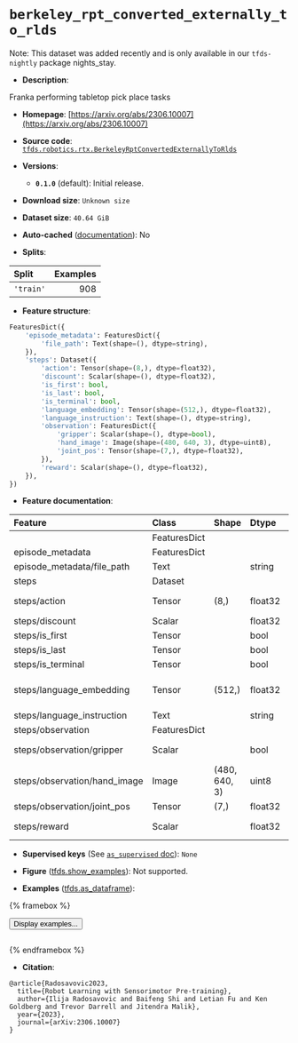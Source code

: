 <div itemscope itemtype="http://schema.org/Dataset">
  <div itemscope itemprop="includedInDataCatalog" itemtype="http://schema.org/DataCatalog">
    <meta itemprop="name" content="TensorFlow Datasets" />
  </div>
  <meta itemprop="name" content="berkeley_rpt_converted_externally_to_rlds" />
  <meta itemprop="description" content="Franka performing tabletop pick place tasks&#10;&#10;To use this dataset:&#10;&#10;```python&#10;import tensorflow_datasets as tfds&#10;&#10;ds = tfds.load(&#x27;berkeley_rpt_converted_externally_to_rlds&#x27;, split=&#x27;train&#x27;)&#10;for ex in ds.take(4):&#10;  print(ex)&#10;```&#10;&#10;See [the guide](https://www.tensorflow.org/datasets/overview) for more&#10;informations on [tensorflow_datasets](https://www.tensorflow.org/datasets).&#10;&#10;" />
  <meta itemprop="url" content="https://www.tensorflow.org/datasets/catalog/berkeley_rpt_converted_externally_to_rlds" />
  <meta itemprop="sameAs" content="https://arxiv.org/abs/2306.10007" />
  <meta itemprop="citation" content="@article{Radosavovic2023,&#10;  title={Robot Learning with Sensorimotor Pre-training},&#10;  author={Ilija Radosavovic and Baifeng Shi and Letian Fu and Ken Goldberg and Trevor Darrell and Jitendra Malik},&#10;  year={2023},&#10;  journal={arXiv:2306.10007}&#10;}" />
</div>

# `berkeley_rpt_converted_externally_to_rlds`


Note: This dataset was added recently and is only available in our
`tfds-nightly` package
<span class="material-icons" title="Available only in the tfds-nightly package">nights_stay</span>.

*   **Description**:

Franka performing tabletop pick place tasks

*   **Homepage**:
    [https://arxiv.org/abs/2306.10007](https://arxiv.org/abs/2306.10007)

*   **Source code**:
    [`tfds.robotics.rtx.BerkeleyRptConvertedExternallyToRlds`](https://github.com/tensorflow/datasets/tree/master/tensorflow_datasets/robotics/rtx/rtx.py)

*   **Versions**:

    *   **`0.1.0`** (default): Initial release.

*   **Download size**: `Unknown size`

*   **Dataset size**: `40.64 GiB`

*   **Auto-cached**
    ([documentation](https://www.tensorflow.org/datasets/performances#auto-caching)):
    No

*   **Splits**:

Split     | Examples
:-------- | -------:
`'train'` | 908

*   **Feature structure**:

```python
FeaturesDict({
    'episode_metadata': FeaturesDict({
        'file_path': Text(shape=(), dtype=string),
    }),
    'steps': Dataset({
        'action': Tensor(shape=(8,), dtype=float32),
        'discount': Scalar(shape=(), dtype=float32),
        'is_first': bool,
        'is_last': bool,
        'is_terminal': bool,
        'language_embedding': Tensor(shape=(512,), dtype=float32),
        'language_instruction': Text(shape=(), dtype=string),
        'observation': FeaturesDict({
            'gripper': Scalar(shape=(), dtype=bool),
            'hand_image': Image(shape=(480, 640, 3), dtype=uint8),
            'joint_pos': Tensor(shape=(7,), dtype=float32),
        }),
        'reward': Scalar(shape=(), dtype=float32),
    }),
})
```

*   **Feature documentation**:

Feature                      | Class        | Shape         | Dtype   | Description
:--------------------------- | :----------- | :------------ | :------ | :----------
                             | FeaturesDict |               |         |
episode_metadata             | FeaturesDict |               |         |
episode_metadata/file_path   | Text         |               | string  | Path to the original data file.
steps                        | Dataset      |               |         |
steps/action                 | Tensor       | (8,)          | float32 | Robot action, consists of [7 delta joint pos,1x gripper binary state].
steps/discount               | Scalar       |               | float32 | Discount if provided, default to 1.
steps/is_first               | Tensor       |               | bool    |
steps/is_last                | Tensor       |               | bool    |
steps/is_terminal            | Tensor       |               | bool    |
steps/language_embedding     | Tensor       | (512,)        | float32 | Kona language embedding. See https://tfhub.dev/google/universal-sentence-encoder-large/5
steps/language_instruction   | Text         |               | string  | Language Instruction.
steps/observation            | FeaturesDict |               |         |
steps/observation/gripper    | Scalar       |               | bool    | Binary gripper state (1 - closed, 0 - open)
steps/observation/hand_image | Image        | (480, 640, 3) | uint8   | Hand camera RGB observation.
steps/observation/joint_pos  | Tensor       | (7,)          | float32 | xArm joint positions (7 DoF).
steps/reward                 | Scalar       |               | float32 | Reward if provided, 1 on final step for demos.

*   **Supervised keys** (See
    [`as_supervised` doc](https://www.tensorflow.org/datasets/api_docs/python/tfds/load#args)):
    `None`

*   **Figure**
    ([tfds.show_examples](https://www.tensorflow.org/datasets/api_docs/python/tfds/visualization/show_examples)):
    Not supported.

*   **Examples**
    ([tfds.as_dataframe](https://www.tensorflow.org/datasets/api_docs/python/tfds/as_dataframe)):

<!-- mdformat off(HTML should not be auto-formatted) -->

{% framebox %}

<button id="displaydataframe">Display examples...</button>
<div id="dataframecontent" style="overflow-x:auto"></div>
<script>
const url = "https://storage.googleapis.com/tfds-data/visualization/dataframe/berkeley_rpt_converted_externally_to_rlds-0.1.0.html";
const dataButton = document.getElementById('displaydataframe');
dataButton.addEventListener('click', async () => {
  // Disable the button after clicking (dataframe loaded only once).
  dataButton.disabled = true;

  const contentPane = document.getElementById('dataframecontent');
  try {
    const response = await fetch(url);
    // Error response codes don't throw an error, so force an error to show
    // the error message.
    if (!response.ok) throw Error(response.statusText);

    const data = await response.text();
    contentPane.innerHTML = data;
  } catch (e) {
    contentPane.innerHTML =
        'Error loading examples. If the error persist, please open '
        + 'a new issue.';
  }
});
</script>

{% endframebox %}

<!-- mdformat on -->

*   **Citation**:

```
@article{Radosavovic2023,
  title={Robot Learning with Sensorimotor Pre-training},
  author={Ilija Radosavovic and Baifeng Shi and Letian Fu and Ken Goldberg and Trevor Darrell and Jitendra Malik},
  year={2023},
  journal={arXiv:2306.10007}
}
```

